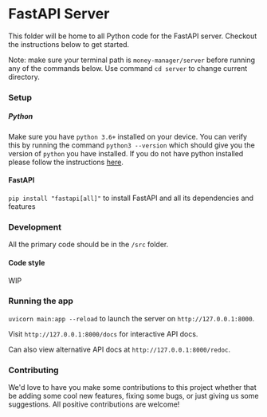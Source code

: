 # FastAPI Server

This folder will be home to all Python code for the FastAPI server.
Checkout the instructions below to get started.

Note: make sure your terminal path is `money-manager/server` before running any of the commands below. Use command
`cd server` to change current directory.

### Setup

##### Python
Make sure you have `python 3.6+` installed on your device. You can verify this by running the command `python3 --version`
which should give you the version of `python` you have installed. If you do not have python installed please follow the
instructions [here](https://www.python.org/downloads/).

#### FastAPI

`pip install "fastapi[all]"` to install FastAPI and all its dependencies and features

### Development

All the primary code should be in the `/src` folder.

#### Code style
WIP

### Running the app

`uvicorn main:app --reload` to launch the server on `http://127.0.0.1:8000`.

Visit `http://127.0.0.1:8000/docs` for interactive API docs.

Can also view alternative API docs at `http://127.0.0.1:8000/redoc`.

### Contributing

We'd love to have you make some contributions to this project whether that be adding some cool new features, fixing
some bugs, or just giving us some suggestions. All positive contributions are welcome!